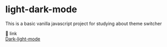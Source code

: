 # light-dark-mode
This is a basic vanilla javascript project for studying about theme switcher

🔗 link
<br/><a href="lucasellery.github.io/light-dark-mode/">Dark-light-mode</a>
